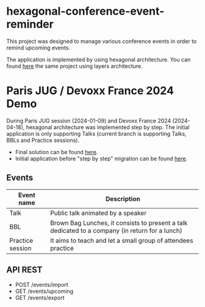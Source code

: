 # hexagonal-conference-event-reminder

This project was designed to manage various conference events
in order to remind upcoming events.

The application is implemented by using hexagonal architecture.
You can found [here](https://github.com/kevin-llps/conference-event-reminder) the same project using layers
architecture.

# Paris JUG / Devoxx France 2024 Demo

During Paris JUG session (2024-01-09) and Devoxx France 2024 (2024-04-18), hexagonal architecture was implemented step by step.
The initial application is only supporting Talks (current branch is supporting Talks, BBLs and Practice sessions).

- Final solution can be found [here](https://github.com/kevin-llps/hexagonal-conference-event-reminder/tree/demo-paris-jug-solution).
- Initial application before "step by step" migration can be found [here](https://github.com/kevin-llps/hexagonal-conference-event-reminder/tree/demo-paris-jug-todo).

## Events

| Event name       | Description                                                                                     |
|------------------|-------------------------------------------------------------------------------------------------|
| Talk             | Public talk animated by a speaker                                                               |
| BBL              | Brown Bag Lunches, it consists to present a talk dedicated to a company (in return for a lunch) |
| Practice session | It aims to teach and let a small group of attendees practice                                    |

## API REST

- POST /events/import
- GET /events/upcoming
- GET /events/export